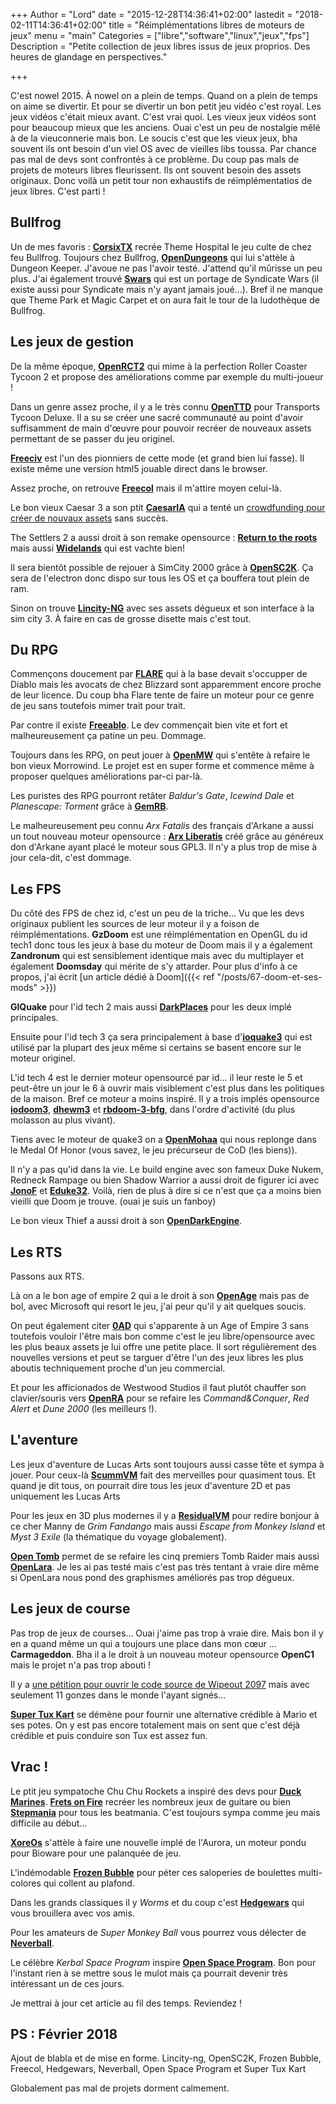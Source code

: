 +++
Author = "Lord"
date = "2015-12-28T14:36:41+02:00"
lastedit = "2018-02-11T14:36:41+02:00"
title = "Réimplémentations libres de moteurs de jeux"
menu = "main"
Categories = ["libre","software","linux","jeux","fps"]
Description = "Petite collection de jeux libres issus de jeux proprios. Des heures de glandage en perspectives."

+++

C'est nowel 2015. À nowel on a plein de temps. Quand on a plein de temps on aime se divertir. Et pour se divertir un bon petit jeu vidéo c'est royal. Les jeux vidéos c'était mieux avant. C'est vrai quoi. Les vieux jeux vidéos sont pour beaucoup mieux que les anciens. Ouai c'est un peu de nostalgie mêlé à de la vieuconnerie mais bon. Le soucis c'est que les vieux jeux, bha souvent ils ont besoin d'un viel OS avec de vieilles libs toussa. Par chance pas mal de devs sont confrontés à ce problème. Du coup pas mals de projets de moteurs libres fleurissent. Ils ont souvent besoin des assets originaux. Donc voilà un petit tour non exhaustifs de réimplémentatios de jeux libres. C'est parti !

## Bullfrog
Un de mes favoris : [**CorsixTX**](http://corsixth.com/) recrée Theme Hospital le jeu culte de chez feu Bullfrog.
Toujours chez Bullfrog, [**OpenDungeons**](https://opendungeons.github.io/) qui lui s'attèle à Dungeon Keeper.
J'avoue ne pas l'avoir testé.
J'attend qu'il mûrisse un peu plus.
J'ai également trouvé [**Swars**](http://swars.vexillium.org/) qui est un portage de Syndicate Wars (il existe aussi pour Syndicate mais n'y ayant jamais joué…).
Bref il ne manque que Theme Park et Magic Carpet et on aura fait le tour de la ludothèque de Bullfrog.

## Les jeux de gestion
De la même époque, [**OpenRCT2**](https://openrct2.org/) qui mime à la perfection Roller Coaster Tycoon 2 et propose des améliorations comme par exemple du multi-joueur !

Dans un genre assez proche, il y a le très connu [**OpenTTD**](https://www.openttd.org/en/) pour Transports Tycoon Deluxe. Il a su se créer une sacré communauté au point d'avoir suffisamment de main d'œuvre pour pouvoir recréer de nouveaux assets permettant de se passer du jeu originel.

[**Freeciv**](http://freeciv.org/) est l'un des pionniers de cette mode (et grand bien lui fasse).
Il existe même une version html5 jouable direct dans le browser.

Assez proche, on retrouve [**Freecol**](http://www.freecol.org/) mais il m'attire moyen celui-là.

Le bon vieux Caesar 3 a son ptit [**CaesarIA**](https://sourceforge.net/projects/opencaesar3/) qui a tenté un [crowdfunding pour créer de nouvaux assets](https://www.indiegogo.com/projects/caesaria-divide-et-empera#/) sans succès.

The Settlers 2 a aussi droit à son remake opensource : [**Return to the roots**](http://www.siedler25.org/) mais aussi [**Widelands**](https://wl.widelands.org/) qui est vachte bien!

Il sera bientôt possible de rejouer à SimCity 2000 grâce à [**OpenSC2K**](https://github.com/rage8885/OpenSC2K).
Ça sera de l'electron donc dispo sur tous les OS et ça bouffera tout plein de ram.

Sinon on trouve [**Lincity-NG**](https://github.com/lincity-ng/lincity-ng) avec ses assets dégueux et son interface à la sim city 3.
À faire en cas de grosse disette mais c'est tout.

## Du RPG
Commençons doucement par [**FLARE**](http://flarerpg.org/) qui à la base devait s'occupper de Diablo mais les avocats de chez Blizzard sont apparemment encore proche de leur licence.
Du coup bha Flare tente de faire un moteur pour ce genre de jeu sans toutefois mimer trait pour trait.

Par contre il existe [**Freeablo**](https://freeablo.org/).
Le dev commençait bien vite et fort et malheureusement ça patine un peu.
Dommage.

Toujours dans les RPG, on peut jouer à [**OpenMW**](http://openmw.org/en/) qui s'entête à refaire le bon vieux Morrowind.
Le projet est en super forme et commence même à proposer quelques améliorations par-ci par-là.

Les puristes des RPG pourront retâter *Baldur's Gate*, *Icewind Dale* et *Planescape: Torment* grâce à [**GemRB**](http://gemrb.org/wiki/doku.php?id=start).

Le malheureusement peu connu *Arx Fatalis* des français d'Arkane a aussi un tout nouveau moteur opensource : [**Arx Liberatis**](http://arx-libertatis.org/) créé grâce au généreux don d'Arkane ayant placé le moteur sous GPL3.
Il n'y a plus trop de mise à jour cela-dit, c'est dommage.

## Les FPS
Du côté des FPS de chez id, c'est un peu de la triche… Vu que les devs originaux publient les sources de leur moteur il y a foison de réimplémentations.
**GzDoom** est une réimplémentation en OpenGL du id tech1 donc tous les jeux à base du moteur de Doom mais il y a également **Zandronum** qui est sensiblement identique mais avec du multiplayer et également **Doomsday** qui mérite de s'y attarder.
Pour plus d'info à ce propos, j'ai écrit [un article dédié à Doom]({{< ref "/posts/67-doom-et-ses-mods" >}})

**GlQuake** pour l'id tech 2 mais aussi [**DarkPlaces**](https://icculus.org/twilight/darkplaces/) pour les deux implé principales.

Ensuite pour l'id tech 3 ça sera principalement à base d'[**ioquake3**](http://ioquake3.org/) qui est utilisé par la plupart des jeux même si certains se basent encore sur le moteur originel.

L'id tech 4 est le dernier moteur opensourcé par id… il leur reste le 5 et peut-être un jour le 6 à ouvrir mais visiblement c'est plus dans les politiques de la maison.
Bref ce moteur a moins inspiré.
Il y a trois implés opensource [**iodoom3**](https://github.com/iodoom/iod3), [**dhewm3**](https://github.com/dhewm/dhewm3) et [**rbdoom-3-bfg**](https://github.com/RobertBeckebans/RBDOOM-3-BFG), dans l'ordre d'activité (du plus molasson au plus vivant).

Tiens avec le moteur de quake3 on a [**OpenMohaa**](http://openmohaa.sourceforge.net/) qui nous replonge dans le Medal Of Honor (vous savez, le jeu précurseur de CoD (les biens)).

Il n'y a pas qu'id dans la vie.
Le build engine avec son fameux Duke Nukem, Redneck Rampage ou bien Shadow Warrior a aussi droit de figurer ici avec [**JonoF**](http://www.jonof.id.au/jfsw) et [**Eduke32**](http://www.eduke32.com/).
Voilà, rien de plus à dire si ce n'est que ça a moins bien vieilli que Doom je trouve. (ouai je suis un fanboy)

Le bon vieux Thief a aussi droit à son [**OpenDarkEngine**](https://sourceforge.net/projects/opde/).

## Les RTS
Passons aux RTS.

Là on a le bon age of empire 2 qui a le droit à son [**OpenAge**](https://blog.openage.sft.mx/) mais pas de bol, avec Microsoft qui resort le jeu, j'ai peur qu'il y ait quelques soucis.

On peut également citer [**0AD**](https://play0ad.com/) qui s'apparente à un Age of Empire 3 sans toutefois vouloir l'être mais bon comme c'est le jeu libre/opensource avec les plus beaux assets je lui offre une petite place.
Il sort régulièrement des nouvelles versions et peut se targuer d'être l'un des jeux libres les plus aboutis techniquement proche d'un jeu commercial.

Et pour les afficionados de Westwood Studios il faut plutôt chauffer son clavier/souris vers [**OpenRA**](http://www.openra.net/) pour se refaire les *Command&Conquer*, *Red Alert* et *Dune 2000* (les meilleurs !).

## L'aventure
Les jeux d'aventure de Lucas Arts sont toujours aussi casse tête et sympa à jouer.
Pour ceux-là [**ScummVM**](https://www.scummvm.org/) fait des merveilles pour quasiment tous.
Et quand je dit tous, on pourrait dire tous les jeux d'aventure 2D et pas uniquement les Lucas Arts

Pour les jeux en 3D plus modernes il y a [**ResidualVM**](http://www.residualvm.org/) pour redire bonjour à ce cher Manny de *Grim Fandango* mais aussi *Escape from Monkey Island* et *Myst 3 Exile* (la thématique du voyage globalement).

[**Open Tomb**](http://opentomb.github.io/) permet de se refaire les cinq premiers Tomb Raider mais aussi [**OpenLara**](https://github.com/XProger/OpenLara).
Je les ai pas testé mais c'est pas très tentant à vraie dire même si OpenLara nous pond des graphismes améliorés pas trop dégueux.

## Les jeux de course
Pas trop de jeux de courses…
Ouai j'aime pas trop à vraie dire.
Mais bon il y en a quand même un qui a toujours une place dans mon cœur ... **Carmageddon**.
Bha il a le droit à un nouveau moteur opensource **OpenC1** mais le projet n'a pas trop abouti !

Il y a [une pétition pour ouvrir le code source de Wipeout 2097](https://www.ipetitions.com/petition/opensourcewipeout2097xl) mais avec seulement 11 gonzes dans le monde l'ayant signés...

[**Super Tux Kart**](https://supertuxkart.net/Main_Page) se démène pour fournir une alternative crédible à Mario et ses potes.
On y est pas encore totalement mais on sent que c'est déjà crédible et puis conduire son Tux est assez fun.

## Vrac !
Le ptit jeu sympatoche Chu Chu Rockets a inspiré des devs pour [**Duck Marines**](http://tangramgames.dk/games/duckmarines/).
[**Frets on Fire**](http://fretsonfire.sourceforge.net/) recréer les nombreux jeux de guitare ou bien [**Stepmania**](https://www.stepmania.com/) pour tous les beatmania.
C'est toujours sympa comme jeu mais difficile au début…

[**XoreOs**](https://xoreos.org/) s'attèle à faire une nouvelle implé de l'Aurora, un moteur pondu pour Bioware pour une palanquée de jeu.

L'indémodable [**Frozen Bubble**](http://frozen-bubble.org/) pour péter ces saloperies de boulettes multi-colores qui collent au plafond.

Dans les grands classiques il y *Worms* et du coup c'est [**Hedgewars**](http://www.hedgewars.org/) qui vous brouillera avec vos amis.

Pour les amateurs de *Super Monkey Ball* vous pourrez vous délecter de [**Neverball**](https://neverball.org/).

Le célèbre *Kerbal Space Program* inspire [**Open Space Program**](https://www.openspaceprogram.org/).
Bon pour l'instant rien à se mettre sous le mulot mais ça pourrait devenir très intéressant un de ces jours.

Je mettrai à jour cet article au fil des temps.
Reviendez !

## PS : Février 2018
Ajout de blabla et de mise en forme.
Lincity-ng, OpenSC2K, Frozen Bubble, Freecol, Hedgewars, Neverball, Open Space Program et Super Tux Kart

Globalement pas mal de projets dorment calmement.
